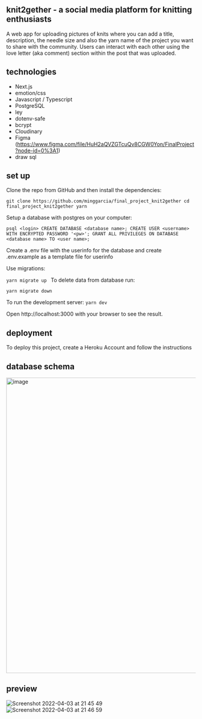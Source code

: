 ## knit2gether - a social media platform for knitting enthusiasts 
A web app for uploading pictures of knits where you can add a title, description, the needle size and also the yarn name of the project you want to share with the community. Users can interact with each other using the love letter (aka comment) section within the post that was uploaded. 

## technologies
- Next.js
- emotion/css
- Javascript / Typescript
- PostgreSQL
- ley
- dotenv-safe
- bcrypt
- Cloudinary
- Figma (https://www.figma.com/file/HuH2aQVZGTcuQv8CGW0Yon/FinalProject?node-id=0%3A1)
- draw sql



## set up
Clone the repo from GitHub and then install the dependencies:

`git clone https://github.com/minggarcia/final_project_knit2gether
cd final_project_knit2gether
yarn`

Setup a database with postgres on your computer:

`psql <login>
CREATE DATABASE <database name>;
CREATE USER <username> WITH ENCRYPTED PASSWORD '<pw>';
GRANT ALL PRIVILEGES ON DATABASE <database name> TO <user name>;`

Create a .env file with the userinfo for the database and create .env.example as a template file for userinfo

Use migrations:

`yarn migrate up
`
To delete data from database run:

 `yarn migrate down`
 
 To run the development server:
  `yarn dev`
  
  Open http://localhost:3000 with your browser to see the result.
  
  ## deployment
  To deploy this project, create a Heroku Account and follow the instructions
  
  ## database schema 
  <img width="785" alt="image" src="https://user-images.githubusercontent.com/94932856/161445254-3132c4b2-081c-4d73-91f7-cb795c22b4c2.png">
  
  ## preview
  ![Screenshot 2022-04-03 at 21 45 49](https://user-images.githubusercontent.com/94932856/161445469-433f4688-b34c-44d0-9f01-7a48ce6d92c4.png)
![Screenshot 2022-04-03 at 21 46 59](https://user-images.githubusercontent.com/94932856/161445473-7494ae9c-cdea-4ebc-8a1b-86198208fcc5.png)


